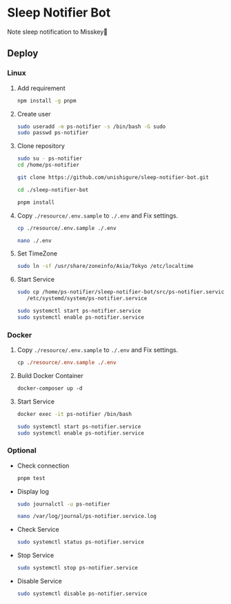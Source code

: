 # Sleep Notifier Bot

Note sleep notification to Misskey:bell:

## Deploy

### Linux

1. Add requirement

   ```bash
   npm install -g pnpm
   ```

2. Create user

   ```bash
   sudo useradd -m ps-notifier -s /bin/bash -G sudo
   sudo passwd ps-notifier
   ```

3. Clone repository

   ```bash
   sudo su - ps-notifier
   cd /home/ps-notifier
   ```

   ```bash
   git clone https://github.com/unishigure/sleep-notifier-bot.git
   ```

   ```bash
   cd ./sleep-notifier-bot
   ```

   ```bash
   pnpm install
   ```

4. Copy `./resource/.env.sample` to `./.env` and Fix settings.

   ```bash
   cp ./resource/.env.sample ./.env
   ```

   ```bash
   nano ./.env
   ```

5. Set TimeZone

   ```bash
   sudo ln -sf /usr/share/zoneinfo/Asia/Tokyo /etc/localtime
   ```

6. Start Service

   ```bash
   sudo cp /home/ps-notifier/sleep-notifier-bot/src/ps-notifier.service \
      /etc/systemd/system/ps-notifier.service
   ```

   ```bash
   sudo systemctl start ps-notifier.service
   sudo systemctl enable ps-notifier.service
   ```

### Docker

1. Copy `./resource/.env.sample` to `./.env` and Fix settings.

    ```ps
    cp ./resource/.env.sample ./.env
    ```

2. Build Docker Container

    ```ps
    docker-composer up -d
    ```

3. Start Service

    ```bash
    docker exec -it ps-notifier /bin/bash
    ```

    ```bash
    sudo systemctl start ps-notifier.service
    sudo systemctl enable ps-notifier.service
    ```

### Optional

- Check connection

  ```bash
  pnpm test
  ```

- Display log

  ```bash
  sudo journalctl -u ps-notifier
  ```

  ```bash
  nano /var/log/journal/ps-notifier.service.log
  ```

- Check Service

  ```bash
  sudo systemctl status ps-notifier.service
  ```

- Stop Service

  ```bash
  sudo systemctl stop ps-notifier.service
  ```

- Disable Service

  ```bash
  sudo systemctl disable ps-notifier.service
  ```

